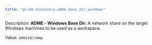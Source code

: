 ```yaml
---
title: "glide.discovery.adme.base_dir_windows"
---
```


Description: <b>ADME - Windows Base Dir:</b> A network share on the target Windows machines to be used as a workspace.

Value: `admin$\temp`